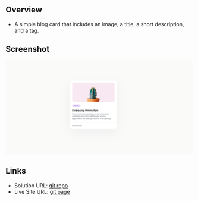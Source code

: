 ## Overview

- A simple blog card that includes an image, a title, a short description, and a tag.

## Screenshot

![Screenshot](screenshot.jpeg)

## Links

- Solution URL: [git repo](https://github.com/CristiMiri/Minimal-Blog-Card)
- Live Site URL: [git page](https://cristimiri.github.io/Minimal-Blog-Card/)
